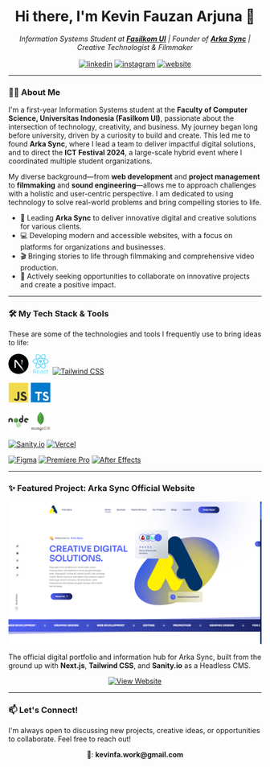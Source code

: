 <h1 align="center">Hi there, I'm Kevin Fauzan Arjuna 👋</h1>

<p align="center">
  <em>Information Systems Student at <strong><a href="https://cs.ui.ac.id/">Fasilkom UI</a></strong> | Founder of <strong><a href="https://www.arkasync.my.id/">Arka Sync</a></strong> | Creative Technologist & Filmmaker</em>
</p>

<p align="center">
  <a href="https://www.linkedin.com/in/kevin-fauzan-arjuna" target="blank"><img align="center" src="https://img.shields.io/badge/LinkedIn-0077B5?style=for-the-badge&logo=linkedin&logoColor=white" alt="linkedin" /></a>
  <a href="https://www.instagram.com/kevinfa__/" target="blank"><img align="center" src="https://img.shields.io/badge/Instagram-E4405F?style=for-the-badge&logo=instagram&logoColor=white" alt="instagram" /></a>
  <a href="https://www.arkasync.my.id/" target="blank"><img align="center" src="https://img.shields.io/badge/Portfolio-5061f7?style=for-the-badge&logo=About.me&logoColor=white" alt="website" /></a>
</p>

---

### 👨‍💻 About Me

I'm a first-year Information Systems student at the **Faculty of Computer Science, Universitas Indonesia (Fasilkom UI)**, passionate about the intersection of technology, creativity, and business. My journey began long before university, driven by a curiosity to build and create. This led me to found **Arka Sync**, where I lead a team to deliver impactful digital solutions, and to direct the **ICT Festival 2024**, a large-scale hybrid event where I coordinated multiple student organizations.

My diverse background—from **web development** and **project management** to **filmmaking** and **sound engineering**—allows me to approach challenges with a holistic and user-centric perspective. I am dedicated to using technology to solve real-world problems and bring compelling stories to life.

- 🚀 Leading **Arka Sync** to deliver innovative digital and creative solutions for various clients.
- 💻 Developing modern and accessible websites, with a focus on platforms for organizations and businesses.
- 🎬 Bringing stories to life through filmmaking and comprehensive video production.
- 🌱 Actively seeking opportunities to collaborate on innovative projects and create a positive impact.

---

### 🛠️ My Tech Stack & Tools

These are some of the technologies and tools I frequently use to bring ideas to life:

<p align="left">
  <a href="https://nextjs.org/" target="_blank" rel="noreferrer"><img src="https://raw.githubusercontent.com/devicons/devicon/master/icons/nextjs/nextjs-original.svg" alt="Next.js" width="40" height="40"/></a>
  <a href="https://reactjs.org/" target="_blank" rel="noreferrer"><img src="https://raw.githubusercontent.com/devicons/devicon/master/icons/react/react-original-wordmark.svg" alt="React" width="40" height="40"/></a>
  <a href="https://tailwindcss.com/" target="_blank" rel="noreferrer"><img src="https://www.vectorlogo.zone/logos/tailwindcss/tailwindcss-icon.svg" alt="Tailwind CSS" width="40" height="40"/></a>
  
  <a href="https://www.javascript.com/" target="_blank" rel="noreferrer"><img src="https://raw.githubusercontent.com/devicons/devicon/master/icons/javascript/javascript-original.svg" alt="JavaScript" width="40" height="40"/></a>
  <a href="https://www.typescriptlang.org/" target="_blank" rel="noreferrer"><img src="https://raw.githubusercontent.com/devicons/devicon/master/icons/typescript/typescript-original.svg" alt="TypeScript" width="40" height="40"/></a>
  
  <a href="https://nodejs.org" target="_blank" rel="noreferrer"><img src="https://raw.githubusercontent.com/devicons/devicon/master/icons/nodejs/nodejs-original-wordmark.svg" alt="Node.js" width="40" height="40"/></a>
  <a href="https://www.mongodb.com/" target="_blank" rel="noreferrer"><img src="https://raw.githubusercontent.com/devicons/devicon/master/icons/mongodb/mongodb-original-wordmark.svg" alt="MongoDB" width="40" height="40"/></a>
  
  <a href="https://www.sanity.io/" target="_blank" rel="noreferrer"><img src="https://avatars.githubusercontent.com/u/17177659%3Fs%3D200%26v%3D4" alt="Sanity.io" width="40" height="40"/></a>
  <a href="https://vercel.com/" target="_blank" rel="noreferrer"><img src="https://www.vectorlogo.zone/logos/vercel/vercel-icon.svg" alt="Vercel" width="40" height="40"/></a>
  
  <a href="https://www.figma.com/" target="_blank" rel="noreferrer"><img src="https://www.vectorlogo.zone/logos/figma/figma-icon.svg" alt="Figma" width="40" height="40"/></a>
  <a href="https://www.adobe.com/products/premiere.html" target="_blank" rel="noreferrer"><img src="https://upload.wikimedia.org/wikipedia/commons/f/f2/Adobe_Premiere_Pro_Logo.svg" alt="Premiere Pro" width="40" height="40"/></a>
  <a href="https://www.adobe.com/products/aftereffects.html" target="_blank" rel="noreferrer"><img src="https://upload.wikimedia.org/wikipedia/commons/c/cb/Adobe_After_Effects_Logo.svg" alt="After Effects" width="40" height="40"/></a>
</p>

---

### ✨ Featured Project: Arka Sync Official Website

<a href="https://www.arkasync.my.id/">
  <img src="https://raw.githubusercontent.com/Kiara996/icon/refs/heads/main/arkasync.png" alt="Arka Sync Website Preview" />
</a>

<p>
  The official digital portfolio and information hub for Arka Sync, built from the ground up with <strong>Next.js</strong>, <strong>Tailwind CSS</strong>, and <strong>Sanity.io</strong> as a Headless CMS.
</p>

<p align="center">
  <a href="https://www.arkasync.my.id/" target="_blank">
    <img src="https://img.shields.io/badge/View%20Website-blue?style=for-the-badge&logo=arrow-right&logoColor=white" alt="View Website" />
  </a>
</p>

---

### 📫 Let's Connect!

I'm always open to discussing new projects, creative ideas, or opportunities to collaborate. Feel free to reach out!

<p align="center">
  📧: <strong>kevinfa.work@gmail.com</strong>
</p>
